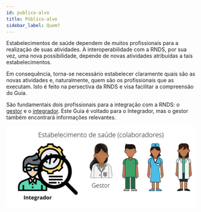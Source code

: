 ```yaml
---
id: publico-alvo
title: Público-alvo
sidebar_label: Quem?
---
```


Estabelecimentos de saúde dependem de muitos profissionais para a realização de suas atividades. A interoperabilidade com a RNDS, por sua vez, uma nova possibilidade, depende de novas atividades atribuídas a tais estabelecimentos.

Em consequência, torna-se necessário estabelecer claramente quais são as novas atividades e, naturalmente, quem são os profissionais que as executam. Isto é feito na persectiva da RNDS e visa facilitar a compreensão do Guia.

São fundamentais dois profissionais para a integração com a RNDS: o [gestor](./gestor/gestor) e o [integrador](./ti/ti). Este Guia é voltado para o Integrador, mas o gestor também encontrará informações relevantes.

![atores](../../static/img/atores.png)
